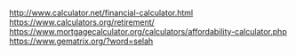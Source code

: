 http://www.calculator.net/financial-calculator.html
https://www.calculators.org/retirement/
https://www.mortgagecalculator.org/calculators/affordability-calculator.php
https://www.gematrix.org/?word=selah